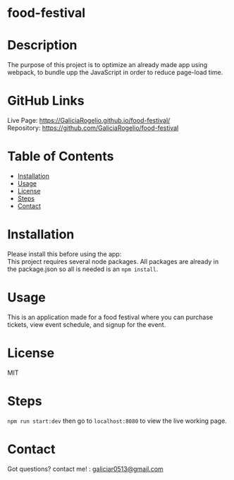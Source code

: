 # food-festival
  
   
  # Description
  The purpose of this project is to optimize an already made app using webpack, to bundle upp the JavaScript in order to reduce page-load time.

  # GitHub Links
  Live Page: https://GaliciaRogelio.github.io/food-festival/
  <br>
  Repository: https://github.com/GaliciaRogelio/food-festival
  
  # Table of Contents 
  * [Installation](#installation)
  * [Usage](#usage)
  * [License](#license)
  * [Steps](#steps)
  * [Contact](#contact)
  
  # Installation
  Please install this before using the app:
  <br>
  This project requires several node packages. All packages are already in the package.json so all is needed is an `npm install`. 
  
  # Usage
  ​This is an application made for a food festival where you can purchase tickets, view event schedule, and signup for the event.
 
  # License
  MIT
  
  # Steps
  `npm run start:dev` then go to `localhost:8080` to view the live working page. 
  
  # Contact
  Got questions? contact me! : galiciar0513@gmail.com